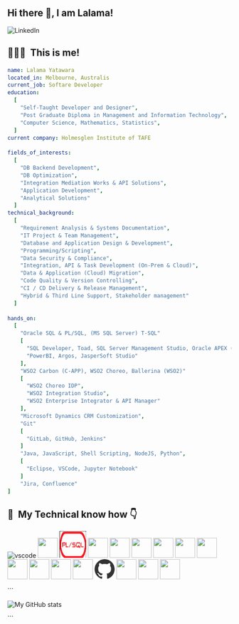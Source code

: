 ## Hi there 👋, I am Lalama! 
![LinkedIn](https://img.shields.io/badge/linkedin-%230077B5.svg?style=for-the-badge&logo=linkedin&logoColor=white)

<h2> 👨🏻‍💻 &nbsp;This is me!</h2>

```yaml
name: Lalama Yatawara
located_in: Melbourne, Australis
current_job: Softare Developer
education:
  [
    "Self-Taught Developer and Designer",
    "Post Graduate Diploma in Management and Information Technology",
    "Computer Science, Mathematics, Statistics",
  ]
current company: Holmesglen Institute of TAFE

fields_of_interests:
  [
    "DB Backend Development",
    "DB Optimization",
    "Integration Mediation Works & API Solutions",
    "Application Development",
    "Analytical Solutions"
  ]
technical_background:
  [
    "Requirement Analysis & Systems Documentation",
    "IT Project & Team Management",
    "Database and Application Design & Development",
    "Programming/Scripting",
    "Data Security & Compliance",
    "Integration, API & Task Development (On-Prem & Cloud)",
    "Data & Application (Cloud) Migration",
    "Code Quality & Version Controlling",
    "CI / CD Delivery & Release Management",
    "Hybrid & Third Line Support, Stakeholder management"
  ]
  
hands_on:
  [
    "Oracle SQL & PL/SQL, (MS SQL Server) T-SQL"
    [
      "SQL Developer, Toad, SQL Server Management Studio, Oracle APEX (RAD)",
      "PowerBI, Argos, JasperSoft Studio"
    ],
    "WSO2 Carbon (C-APP), WSO2 Choreo, Ballerina (WSO2)"
    [
      "WSO2 Choreo IDP",
      "WSO2 Integration Studio",
      "WSO2 Enterprise Integrator & API Manager"
    ],
    "Microsoft Dynamics CRM Customization",
    "Git"
    [
      "GitLab, GitHub, Jenkins"
    ]
    "Java, JavaScript, Shell Scripting, NodeJS, Python",
    [
      "Eclipse, VSCode, Jupyter Notebook"
    ]
    "Jira, Confluence"
]
```
<h2> 🚀 &nbsp;My Technical know how 👇</h2>
<p align="left">
<img src="https://cdn.jsdelivr.net/gh/devicons/devicon/icons/vscode/vscode-original.svg" alt="vscode" width="45" height="45"/>
<img src="https://cdn.jsdelivr.net/gh/devicons/devicon@latest/icons/azuresqldatabase/azuresqldatabase-original.svg" width="45" height="45"/>
<img src="https://github.com/Lalama1982/Lalama1982/blob/main/plssql.svg" width="60" height="60"/>
<img src="https://cdn.jsdelivr.net/gh/devicons/devicon@latest/icons/oracle/oracle-original.svg" width="45" height="45"/>
<img src="https://cdn.jsdelivr.net/gh/devicons/devicon@latest/icons/sqldeveloper/sqldeveloper-original.svg" width="45" height="45"/>
<img src="https://cdn.jsdelivr.net/gh/devicons/devicon@latest/icons/mysql/mysql-original-wordmark.svg" width="45" height="45"/>
<img src="https://cdn.jsdelivr.net/gh/devicons/devicon@latest/icons/microsoftsqlserver/microsoftsqlserver-original-wordmark.svg" width="45" height="45"/>            
<img src="https://cdn.jsdelivr.net/gh/devicons/devicon@latest/icons/javascript/javascript-original.svg" width="45" height="45"/>
<img src="https://cdn.jsdelivr.net/gh/devicons/devicon@latest/icons/java/java-original-wordmark.svg" width="45" height="45"/>
<img src="https://cdn.jsdelivr.net/gh/devicons/devicon@latest/icons/ballerina/ballerina-original-wordmark.svg" width="45" height="45"/>        
<img src="https://cdn.jsdelivr.net/gh/devicons/devicon@latest/icons/python/python-original-wordmark.svg" width="45" height="45"/>
<img src="https://cdn.jsdelivr.net/gh/devicons/devicon@latest/icons/jupyter/jupyter-original-wordmark.svg" width="45" height="45"/>
<img src="https://cdn.jsdelivr.net/gh/devicons/devicon@latest/icons/git/git-original.svg" width="45" height="45"/>
<img src="https://github.com/Lalama1982/Lalama1982/blob/main/github.svg" width="45" height="45"/>
<img src="https://cdn.jsdelivr.net/gh/devicons/devicon@latest/icons/gitlab/gitlab-original-wordmark.svg" width="45" height="45"/>
<img src="https://cdn.jsdelivr.net/gh/devicons/devicon@latest/icons/amazonwebservices/amazonwebservices-original-wordmark.svg" width="45" height="45"/>
<img src="https://cdn.jsdelivr.net/gh/devicons/devicon@latest/icons/nodejs/nodejs-original-wordmark.svg" width="45" height="45"/>                                                            
</p>
```
<p><img src="https://github-readme-stats.vercel.app/api?username=Lalama1982&amp;show_icons=true&amp;theme=radical" alt="My GitHub stats"></p>
```

<!--
**Lalama1982/Lalama1982** is a ✨ _special_ ✨ repository because its `README.md` (this file) appears on your GitHub profile.
Here are some ideas to get you started:
- 🔭 I’m currently working on ...
- 🌱 I’m currently learning ...
- 👯 I’m looking to collaborate on ...
- 🤔 I’m looking for help with ...
- 💬 Ask me about ...
- 📫 How to reach me: ...
- 😄 Pronouns: ...
- ⚡ Fun fact: ...
-->
